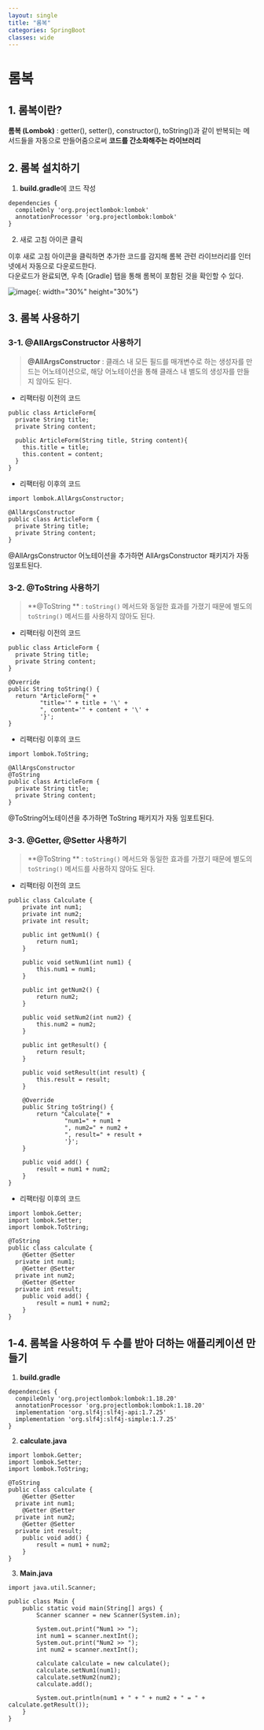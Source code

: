 ```yaml
---
layout: single
title: "롬복"
categories: SpringBoot
classes: wide
---
```


# 롬복

## 1. 롬복이란?
**롬복 (Lombok)** : getter(), setter(), constructor(), toString()과 같이 반복되는 메서드들을 자동으로 만들어줌으로써 **코드를 간소화해주는 라이브러리** <br>

## 2. 롬복 설치하기

1. **build.gradle**에 코드 작성
```
dependencies {
  compileOnly 'org.projectlombok:lombok'
  annotationProcessor 'org.projectlombok:lombok'
}
```

2. 새로 고침 아이콘 클릭

이후 새로 고침 아이콘을 클릭하면 추가한 코드를 감지해 롬복 관련 라이브러리를 인터넷에서 자동으로 다운로드한다. <br>
다운로드가 완료되면, 우측 [Gradle] 탭을 통해 롬복이 포함된 것을 확인할 수 있다. <br>

![image](https://github.com/Y0-0N63/STUDY-4242-Ver.2/assets/144354615/d5be6370-9c5b-407c-9ab3-93397f676270){: width="30%" height="30%"}


## 3. 롬복 사용하기

### 3-1. @AllArgsConstructor 사용하기
> **@AllArgsConstructor** : 클래스 내 모든 필드를 매개변수로 하는 생성자를 만드는 어노테이션으로, 해당 어노테이션을 통해 클래스 내 별도의 생성자를 만들지 않아도 된다.

- 리팩터링 이전의 코드

```
public class ArticleForm{
  private String title;
  private String content;

  public ArticleForm(String title, String content){
    this.title = title;
    this.content = content;	
  }
}
```

- 리팩터링 이후의 코드

```
import lombok.AllArgsConstructor;

@AllArgsConstructor
public class ArticleForm {
  private String title;
  private String content;
}
```

@AllArgsConstructor 어노테이션을 추가하면 AllArgsConstructor 패키지가 자동 임포트된다.

### 3-2. @ToString 사용하기
> **@ToString ** : `toString()` 메서드와 동일한 효과를 가졌기 때문에 별도의 `toString()` 메서드를 사용하지 않아도 된다.
- 리팩터링 이전의 코드

```
public class ArticleForm {
  private String title;
  private String content;
}

@Override
public String toString() {
  return "ArticleForm{" +
         "title='" + title + '\' +
         ", content='" + content + '\' +
         '}';
}
```

- 리팩터링 이후의 코드

```
import lombok.ToString;

@AllArgsConstructor
@ToString
public class ArticleForm {
  private String title;
  private String content;
}
```

@ToString어노테이션을 추가하면 ToString 패키지가 자동 임포트된다.

### 3-3. @Getter, @Setter 사용하기
> **@ToString ** : `toString()` 메서드와 동일한 효과를 가졌기 때문에 별도의 `toString()` 메서드를 사용하지 않아도 된다.

- 리팩터링 이전의 코드

```
public class Calculate {
    private int num1;
    private int num2;
    private int result;

    public int getNum1() {
        return num1;
    }

    public void setNum1(int num1) {
        this.num1 = num1;
    }

    public int getNum2() {
        return num2;
    }

    public void setNum2(int num2) {
        this.num2 = num2;
    }

    public int getResult() {
        return result;
    }

    public void setResult(int result) {
        this.result = result;
    }

    @Override
    public String toString() {
        return "Calculate{" +
                "num1=" + num1 +
                ", num2=" + num2 +
                ", result=" + result +
                '}';
    }

    public void add() {
        result = num1 + num2;
    }
}
```

- 리팩터링 이후의 코드

```
import lombok.Getter;  
import lombok.Setter;  
import lombok.ToString;  
  
@ToString  
public class calculate {  
    @Getter @Setter  
  private int num1;  
    @Getter @Setter  
  private int num2;  
    @Getter @Setter  
  private int result;  
    public void add() {  
        result = num1 + num2;  
    }  
}
```

## 1-4. 롬복을 사용하여 두 수를 받아 더하는 애플리케이션 만들기

1. **build.gradle**
```
dependencies {  
  compileOnly 'org.projectlombok:lombok:1.18.20'  
  annotationProcessor 'org.projectlombok:lombok:1.18.20'  
  implementation 'org.slf4j:slf4j-api:1.7.25'  
  implementation 'org.slf4j:slf4j-simple:1.7.25'  
}  
```

2. **calculate.java**
```
import lombok.Getter;  
import lombok.Setter;  
import lombok.ToString;  
  
@ToString  
public class calculate {  
    @Getter @Setter  
  private int num1;  
    @Getter @Setter  
  private int num2;  
    @Getter @Setter  
  private int result;  
    public void add() {  
        result = num1 + num2;  
    }  
}
```

3. **Main.java**
```
import java.util.Scanner;  
  
public class Main {  
    public static void main(String[] args) {  
        Scanner scanner = new Scanner(System.in);  
  
        System.out.print("Num1 >> ");  
        int num1 = scanner.nextInt();  
        System.out.print("Num2 >> ");  
        int num2 = scanner.nextInt();  
  
        calculate calculate = new calculate();  
        calculate.setNum1(num1);  
        calculate.setNum2(num2);  
        calculate.add();  
  
        System.out.println(num1 + " + " + num2 + " = " + calculate.getResult());  
    }  
}
```
